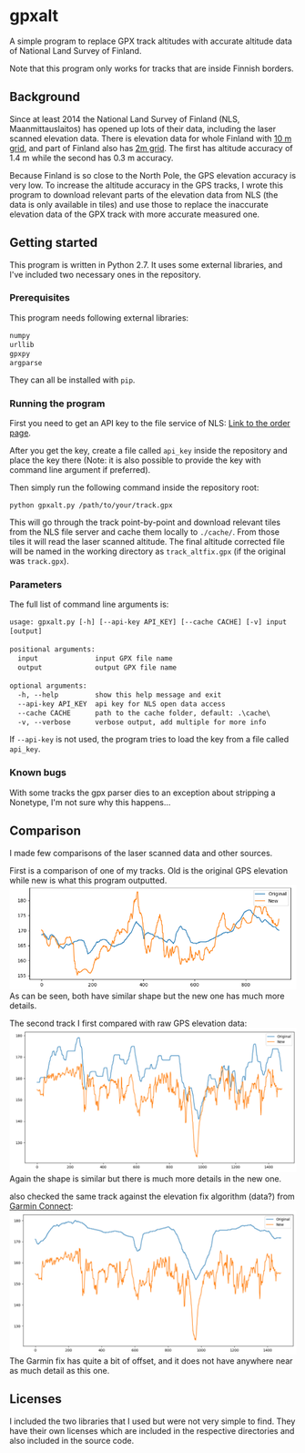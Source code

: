 # gpxalt
A simple program to replace GPX track altitudes with accurate altitude data of National Land Survey of Finland.

Note that this program only works for tracks that are inside Finnish borders.

## Background
Since at least 2014 the National Land Survey of Finland (NLS, Maanmittauslaitos) has opened up lots of their 
data, including the laser scanned elevation data. There is elevation data for whole Finland with [10 m grid](https://www.maanmittauslaitos.fi/en/maps-and-spatial-data/expert-users/product-descriptions/elevation-model-10-m), 
and part of Finland also has [2m grid](https://www.maanmittauslaitos.fi/en/maps-and-spatial-data/expert-users/product-descriptions/elevation-model-2-m). The first has altitude accuracy of 1.4 m while the second has 0.3 m accuracy.

Because Finland is so close to the North Pole, the GPS elevation accuracy is very low. To increase the altitude accuracy 
in the GPS tracks, I wrote this program to download relevant parts of the elevation data from NLS (the data is only 
available in tiles) and use those to replace the inaccurate elevation data of the GPX track with more accurate measured one.

## Getting started
This program is written in Python 2.7. It uses some external libraries, and I've included two necessary ones in the repository.

### Prerequisites
This program needs following external libraries:
```
numpy
urllib
gpxpy
argparse
```
They can all be installed with ```pip```.

### Running the program
First you need to get an API key to the file service of NLS: [Link to the order page](https://tiedostopalvelu.maanmittauslaitos.fi/tp/mtp/tilaus?lang=en).

After you get the key, create a file called ```api_key``` inside the repository and place the key there (Note: it is 
also possible to provide the key with command line argument if preferred).

Then simply run the following command inside the repository root:
```
python gpxalt.py /path/to/your/track.gpx
```
This will go through the track point-by-point and download relevant tiles from the NLS file server
and cache them locally to ```./cache/```. From those tiles it will read the laser scanned altitude.
The final altitude corrected file will be named in the working directory as ```track_altfix.gpx```
(if the original was ```track.gpx```).

### Parameters
The full list of command line arguments is:
```
usage: gpxalt.py [-h] [--api-key API_KEY] [--cache CACHE] [-v] input [output]

positional arguments:
  input              input GPX file name
  output             output GPX file name

optional arguments:
  -h, --help         show this help message and exit
  --api-key API_KEY  api key for NLS open data access
  --cache CACHE      path to the cache folder, default: .\cache\
  -v, --verbose      verbose output, add multiple for more info
```
If ```--api-key``` is not used, the program tries to load the key from a file called ```api_key```.

### Known bugs
With some tracks the gpx parser dies to an exception about stripping a Nonetype, I'm not sure why this happens...

## Comparison
I made few comparisons of the laser scanned data and other sources.

First is a comparison of one of my tracks. Old is the original GPS elevation while new is what this program outputted.
![GPS comparison 1](https://github.com/zanppa/gpxalt/raw/master/docs/comparison.png)
As can be seen, both have similar shape but the new one has much more details.

The second track I first compared with raw GPS elevation data:
![GPS comparison 2](https://github.com/zanppa/gpxalt/raw/master/docs/comparison_to_gps.png)
Again the shape is similar but there is much more details in the new one.

 also checked the same track against the elevation fix algorithm (data?) from [Garmin Connect](https://connect.garmin.com):
 ![Garmin comparison](https://github.com/zanppa/gpxalt/raw/master/docs/comparison_to_garmin_fix.png)
 The Garmin fix has quite a bit of offset, and it does not have anywhere near as much detail as this one.
 
 ## Licenses
 I included the two libraries that I used but were not very simple to find. They have their own licenses which are
 included in the respective directories and also included in the source code.

